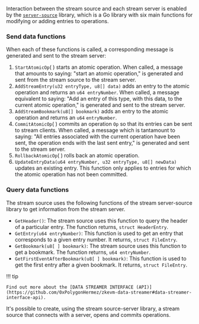 Interaction between the stream source and each stream server is enabled by the [`server-source`](https://github.com/0xPolygonHermez/zkevm-data-streamer#data-streamer-interface-api) library, which is a Go library with six main functions for modifying or adding entries to operations.

### Send data functions

When each of these functions is called, a corresponding message is generated and sent to the stream server:

1. $\texttt{StartAtomicOp}(\ )$ starts an atomic operation. When called, a message that amounts to saying: "start an atomic operation," is generated and sent from the stream source to the stream server.
2. $\texttt{AddStreamEntry(u32 entryType, u8[] data)}$ adds an entry to the atomic operation and returns an $\texttt{u64 entryNumber}$. When called, a message equivalent to saying: "Add an entry of this type, with this data, to the current atomic operation," is generated and sent to the stream server.
3. $\texttt{AddStreamBookmark(u8[] bookmark)}$ adds an entry to the atomic operation and returns an $\texttt{u64}$ $\texttt{entryNumber}$. 
4. $\texttt{CommitAtomicOp}(\ )$ commits an operation $\texttt{Op}$ so that its entries can be sent to stream clients. When called, a message which is tantamount to saying: "All entries associated with the current operation have been sent, the operation ends with the last sent entry," is generated and sent to the stream server.
5. $\texttt{RollbackAtomicOp}(\ )$ rolls back an atomic operation. 
6. $\texttt{UpdateEntryData(u64 entryNumber, u32 entryType, u8[] newData)}$ updates an existing entry. This function only applies to entries for which the atomic operation has not been committed.

### Query data functions

The stream source uses the following functions of the stream server-source library to get information from the stream server.


- $\texttt{GetHeader()}$: The stream source uses this function to query the header of a particular entry. The function returns, $\texttt{struct HeaderEntry}$.
- $\texttt{GetEntry(u64 entryNumber)}$: This function is used to get an entry that corresponds to a given entry number. It returns, $\texttt{struct FileEntry}$.
- $\texttt{GetBookmark(u8[ ] bookmark)}$: The stream source uses this function to get a bookmark. The function returns, $\texttt{u64 entryNumber}$.
- $\texttt{GetFirstEventAfterBookmark(u8[ ] bookmark)}$: This function is used to get the first entry after a given bookmark. It returns, $\texttt{struct FileEntry}$.

!!! tip

    Find out more about the [DATA STREAMER INTERFACE (API)](https://github.com/0xPolygonHermez/zkevm-data-streamer#data-streamer-interface-api).

It's possible to create, using the stream source-server library, a stream source that connects with a server, opens and commits operations.
